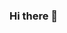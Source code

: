 ### Hi there 👋

<!--
**pminimd/pminimd** is a ✨ _special_ ✨ repository because its `README.md` (this file) appears on your GitHub profile.

Here are some ideas to get you started:

- 🔭 I’m currently working on Accelerating Neural Network Inference and Implement...
- 🌱 I’m currently learning OpenCL...
- 👯 I’m looking to collaborate on ...
- 🤔 I’m looking for help with ...
- 💬 Ask me about ...
- 📫 How to reach me: pminimd@gmail.com...
- 😄 Pronouns: ...
- ⚡ Fun fact: ...
-->
